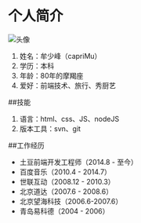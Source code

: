 # 个人简介
![头像](http://g4.tdimg.com/b/20150210/co7.png)

1. 姓名：牟少峰（capriMu）
2. 学历：本科
3. 年龄：80年的摩羯座
4. 爱好：前端技术、旅行、秀厨艺

##技能
1. 语言：html、css、JS、nodeJS
2. 版本工具：svn、git

##工作经历
* 土豆前端开发工程师（2014.8 - 至今）
* 百度音乐（2010.4 - 2014.7）
* 世联互动（2008.12 - 2010.3）
* 北京道达（2007.6 - 2008.6）
* 北京望海科技（2006.6-2007.6）
* 青岛易科德（2004 - 2006）
